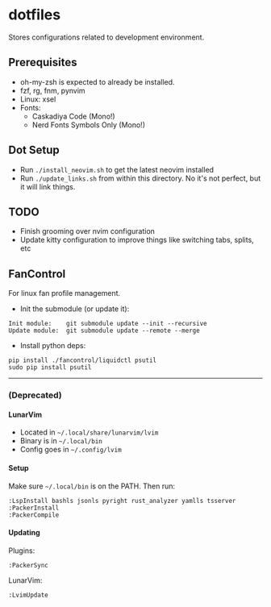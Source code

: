 # dotfiles
Stores configurations related to development environment.

## Prerequisites
- oh-my-zsh is expected to already be installed.
- fzf, rg, fnm, pynvim
- Linux: xsel
- Fonts:
  - Caskadiya Code (Mono!)
  - Nerd Fonts Symbols Only (Mono!)

## Dot Setup
- Run `./install_neovim.sh` to get the latest neovim installed
- Run `./update_links.sh` from within this directory. No it's not perfect, but it will link things.

## TODO
- Finish grooming over nvim configuration
- Update kitty configuration to improve things like switching tabs, splits, etc

## FanControl

For linux fan profile management.

- Init the submodule (or update it):
```
Init module:    git submodule update --init --recursive
Update module:  git submodule update --remote --merge
```

- Install python deps:
```
pip install ./fancontrol/liquidctl psutil
sudo pip install psutil
```

---

### (Deprecated)

#### LunarVim
- Located in `~/.local/share/lunarvim/lvim`
- Binary is in `~/.local/bin`
- Config goes in `~/.config/lvim`

#### Setup
Make sure `~/.local/bin` is on the PATH. Then run:
```
:LspInstall bashls jsonls pyright rust_analyzer yamlls tsserver
:PackerInstall 
:PackerCompile
```

#### Updating
Plugins:
```
:PackerSync
```

LunarVim:
```
:LvimUpdate
```
